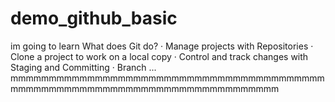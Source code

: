 # demo_github_basic
im going to learn 
What does Git do? · Manage projects with Repositories · Clone a project to work on a local copy · Control and track changes with Staging and Committing · Branch ...
mmmmmmmmmmmmmmmmmmmmmmmmmmmmmmmmmmmmmmmmmmmmmmmmmmmmmmmmmmmmmmmmmmmmmmmmmmmm

